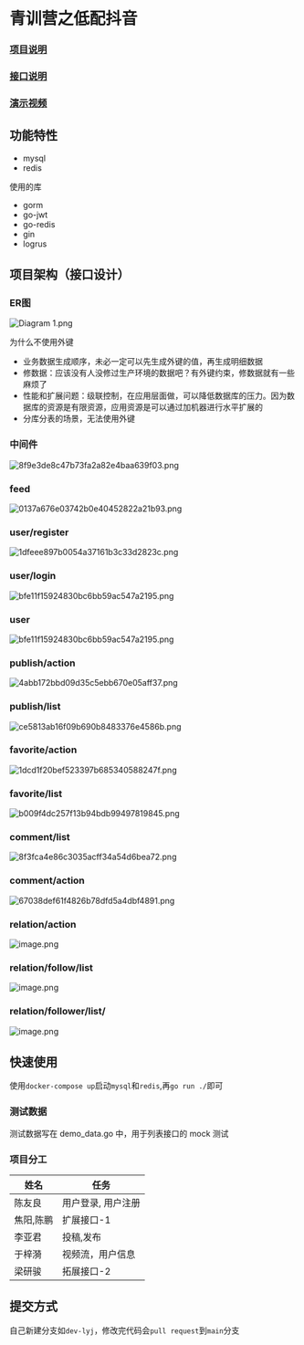 # 青训营之低配抖音

### [项目说明](https://bytedance.feishu.cn/docx/doxcnbgkMy2J0Y3E6ihqrvtHXPg)  

### [接口说明](https://www.apifox.cn/apidoc/shared-8cc50618-0da6-4d5e-a398-76f3b8f766c5/api-18345145)
### [演示视频](./demo.mp4)

## 功能特性
+ mysql
+ redis

使用的库
+ gorm
+ go-jwt
+ go-redis
+ gin
+ logrus

## 项目架构（接口设计）
### ER图  
![Diagram 1.png](https://wx1.sinaimg.cn/large/007WELPTly1h348w4eta4j30eo0d2tat.jpg)

为什么不使用外键
+ 业务数据生成顺序，未必一定可以先生成外键的值，再生成明细数据
+ 修数据：应该没有人没修过生产环境的数据吧？有外键约束，修数据就有一些麻烦了
+ 性能和扩展问题：级联控制，在应用层面做，可以降低数据库的压力。因为数据库的资源是有限资源，应用资源是可以通过加机器进行水平扩展的
+ 分库分表的场景，无法使用外键
### 中间件
![8f9e3de8c47b73fa2a82e4baa639f03.png](https://wx1.sinaimg.cn/large/007WELPTly1h34advzxelj31o40f4q6c.jpg)
### feed
![0137a676e03742b0e40452822a21b93.png](https://wx1.sinaimg.cn/large/007WELPTly1h348dvxwvbj30uw0qb40a.jpg)
### user/register
![1dfeee897b0054a37161b3c33d2823c.png](https://wx1.sinaimg.cn/large/007WELPTly1h34acnmkckj314o0ngtcn.jpg)
### user/login
![bfe11f15924830bc6bb59ac547a2195.png](https://wx1.sinaimg.cn/large/007WELPTly1h34ad2rifpj315s0f4tau.jpg)

### user
![bfe11f15924830bc6bb59ac547a2195.png](https://wx1.sinaimg.cn/large/007WELPTly1h34adm5d79j315s0f4tau.jpg)
### publish/action
![4abb172bbd09d35c5ebb670e05aff37.png](https://wx1.sinaimg.cn/large/007WELPTly1h35t0pf4wyj30jr080tb7.jpg)
### publish/list
![ce5813ab16f09b690b8483376e4586b.png](https://wx1.sinaimg.cn/large/007WELPTly1h35t1td75nj30hw07vgn0.jpg)
### favorite/action
![1dcd1f20bef523397b685340588247f.png](https://wx1.sinaimg.cn/large/007WELPTly1h370c1mh13j30v30j1q4z.jpg)
### favorite/list
![b009f4dc257f13b94bdb99497819845.png](https://wx1.sinaimg.cn/large/007WELPTly1h370cewtwqj30wd0ep0uk.jpg)
### comment/list
![8f3fca4e86c3035acff34a54d6bea72.png](https://wx1.sinaimg.cn/large/007WELPTly1h348dawg6jj311u0jxdhy.jpg)
### comment/action
![67038def61f4826b78dfd5a4dbf4891.png](https://wx1.sinaimg.cn/large/007WELPTly1h348dioax2j31cr0lyq64.jpg)


### relation/action
![image.png](https://wx1.sinaimg.cn/large/007WELPTly1h349f1fxqqj31200m8qav.jpg)
### relation/follow/list
![image.png](https://wx1.sinaimg.cn/large/007WELPTly1h349kqu3u2j30rs07q0te.jpg)
### relation/follower/list/
![image.png](https://wx1.sinaimg.cn/large/007WELPTly1h349kqu3u2j30rs07q0te.jpg)

## 快速使用
使用`docker-compose up`启动`mysql`和`redis`,再`go run ./`即可

### 测试数据

测试数据写在 demo_data.go 中，用于列表接口的 mock 测试

### 项目分工

| 姓名    | 任务        |
|-------|-----------|
| 陈友良   | 用户登录, 用户注册 |
| 焦阳,陈鹏 | 扩展接口-1    |
|李亚君|投稿,发布|
|于梓漪|视频流，用户信息|
|梁研骏|拓展接口-2|

## 提交方式 
自己新建分支如`dev-lyj`，修改完代码会`pull request`到`main`分支
